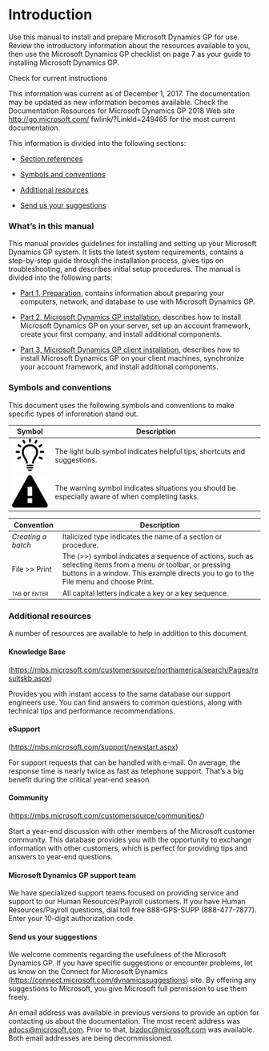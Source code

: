 # Introduction

Use this manual to install and prepare Microsoft Dynamics GP for use. Review the introductory information about the resources available to you, then use the Microsoft Dynamics GP checklist on page 7 as your guide to installing Microsoft Dynamics GP.

Check for current instructions

This information was current as of December 1, 2017. The documentation may be updated as new information becomes available. Check the Documentation Resources for Microsoft Dynamics GP 2018 Web site http://go.microsoft.com/ fwlink/?LinkId=249465 for the most current documentation.

This information is divided into the following sections:

-   [Section references](#whats-in-this-manual)  

-   [Symbols and conventions](#symbols-and-conventions)  

-   [Additional resources](#additional-resources)  

-   [Send us your suggestions](#send-us-your-suggestions)  

### What’s in this manual

This manual provides guidelines for installing and setting up your Microsoft Dynamics GP system. It lists the latest system requirements, contains a step-by-step guide through the installation process, gives tips on troubleshooting, and describes initial setup procedures. The manual is divided into the following parts:

-   [Part 1, Preparation](#_Preparation), contains information about preparing your computers, network, and database to use with Microsoft Dynamics GP.  

-   [Part 2, Microsoft Dynamics GP installation](#_Microsoft_Dynamics_GP_3), describes how to install Microsoft Dynamics GP on your server, set up an account framework, create your first company, and install additional components.  

-   [Part 3, Microsoft Dynamics GP client installation](#_Microsoft_Dynamics_GP_4), describes how to install Microsoft Dynamics GP on your client machines, synchronize your account framework, and install additional components.  

### Symbols and conventions

This document uses the following symbols and conventions to make specific types of information stand out.

| Symbol                                                | Description                                                                                      |
|-------------------------------------------------------|--------------------------------------------------------------------------------------------------|
| ![00_Installation Introduction image1](media/00_Installation-Introduction-image1.png) | The light bulb symbol indicates helpful tips, shortcuts and suggestions.                         |  
| ![00_Installation Introduction image2](media/00_Installation-Introduction-image2.png) | The warning symbol indicates situations you should be especially aware of when completing tasks. |  

| Convention                                                                                               | Description                                                                                                                                                                                               |
|----------------------------------------------------------------------------------------------------------|-----------------------------------------------------------------------------------------------------------------------------------------------------------------------------------------------------------|
| *Creating a batch*                                                                                       | Italicized type indicates the name of a section or procedure.                                                                                                                                             |
| File &gt;&gt; Print                                                                                      | The (&gt;&gt;) symbol indicates a sequence of actions, such as selecting items from a menu or toolbar, or pressing buttons in a window. This example directs you to go to the File menu and choose Print. |
| <span style="font-variant:small-caps;">tab</span> or <span style="font-variant:small-caps;">enter</span> | All capital letters indicate a key or a key sequence.                                                                                                                                                     |

### Additional resources

A number of resources are available to help in addition to this document.

#### Knowledge Base

(<https://mbs.microsoft.com/customersource/northamerica/search/Pages/resultskb.aspx>)

Provides you with instant access to the same database our support engineers use. You can find answers to common questions, along with technical tips and performance recommendations.

#### eSupport

(<https://mbs.microsoft.com/support/newstart.aspx>)

For support requests that can be handled with e-mail. On average, the response time is nearly twice as fast as telephone support. That’s a big benefit during the critical year-end season.

#### Community

(<https://mbs.microsoft.com/customersource/communities/>)

Start a year-end discussion with other members of the Microsoft customer community. This database provides you with the opportunity to exchange information with other customers, which is perfect for providing tips and answers to year-end questions.

#### Microsoft Dynamics GP support team

We have specialized support teams focused on providing service and support to our Human Resources/Payroll customers. If you have Human Resources/Payroll questions, dial toll free 888-GPS-SUPP (888-477-7877). Enter your 10-digit authorization code.

#### Send us your suggestions

<span id="_Hlk498595004" class="anchor"></span>We welcome comments regarding the usefulness of the Microsoft Dynamics GP. If you have specific suggestions or encounter problems, let us know on the Connect for Microsoft Dynamics (<https://connect.microsoft.com/dynamicssuggestions>) site. By offering any suggestions to Microsoft, you give Microsoft full permission to use them freely.

An email address was available in previous versions to provide an option for contacting us about the documentation. The most recent address was <adocs@microsoft.com>. Prior to that, <bizdoc@microsoft.com> was available. Both email addresses are being decommissioned.
